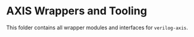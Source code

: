 # AXIS Wrappers and Tooling
This folder contains all wrapper modules and interfaces for `verilog-axis`.
